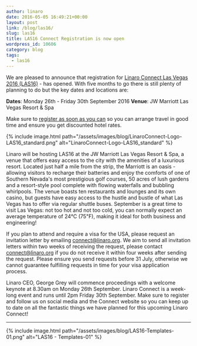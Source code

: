 ```yaml
---
author: linaro
date: 2016-05-05 16:49:21+00:00
layout: post
link: /blog/las16/
slug: las16
title: LAS16 Connect Registration is now open
wordpress_id: 10606
category: blog
tags:
  - las16
---
```


We are pleased to announce that registration for [Linaro Connect Las Vegas 2016 (LAS16)](https://connect.linaro.org/attend/) - has opened. With five months to go there is still plenty of planning to do but the key dates and locations are:

**Dates**: Monday 26th - Friday 30th September 2016
**Venue**: JW Marriott Las Vegas Resort & Spa

Make sure to [register as soon as you can](https://connect.linaro.org/attend/) so you can arrange travel in good time and ensure you get discounted hotel rates.

{% include image.html path="/assets/images/blog/LinaroConnect-Logo-LAS16_standard.png" alt="LinaroConnect-Logo-LAS16_standard" %}

Linaro will be hosting LAS16 at the JW Marriott Las Vegas Resort & Spa, a venue that offers easy access to the city with the amenities of a luxurious resort. Located just half a mile from the strip, the Marriott is an oasis - allowing visitors to recharge their batteries and enjoy the comforts of one of Southern Nevada's most prestigious golf courses, 50 acres of lush gardens and a resort-style pool complete with flowing waterfalls and bubbling whirlpools. The venue boasts ten restaurants and lounges and its own casino, but guests have easy access to the hustle and bustle of what Las Vegas has to offer via regular shuttle buses.
September is a great time to visit Las Vegas: not too hot and not too cold, you can normally expect an average temperature of 24℃ (75℉), making it ideal for both business and engineering!

If you plan to attend and require a visa for the USA, please request an invitation letter by emailing [connect@linaro.org](mailto:connect@linaro.org). We aim to send all invitation letters within two weeks of receiving the request, please contact [connect@linaro.org](mailto:connect@linaro.org) if you do not receive it within four weeks after sending the request. Please ensure you send requests before 31 July, otherwise we cannot guarantee fulfilling requests in time for your visa application process.

Linaro CEO, George Grey will commence proceedings with a welcome keynote at 8.30am on Monday 26th September. Linaro Connect is a week-long event and runs until 2pm Friday 30th September. Make sure to register and follow us on social media and the Connect website so you can keep up to date on all the fantastic things we have planned for this upcoming Linaro Connect!

---

{% include image.html path="/assets/images/blog/LAS16-Templates-01.png" alt="LAS16 - Templates-01" %}

